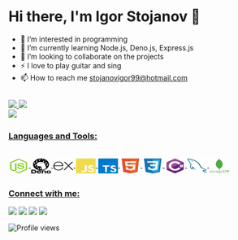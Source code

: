 # Hi there, I'm Igor Stojanov 👋

- 👀 I’m interested in programming
- 🌱 I’m currently learning Node.js, Deno.js, Express.js
- 🚀 I’m looking to collaborate on the projects
- ⚡ I love to play guitar and sing
- 📫 How to reach me stojanovigor99@hotmail.com

##

<div align="left">
  <a href="https://github.com/igor-stojanov">
  <img height="180em" src="https://github-readme-stats.vercel.app/api?username=igor-stojanov&show_icons=true&theme=white"/>
  <img height="180em" src="https://streak-stats.demolab.com/?user=igor-stojanov"/>
</div>
<div align="left">
  <a href="https://github.com/igor-stojanov">
  <img src="https://github-readme-stats.vercel.app/api/top-langs/?username=igor-stojanov&theme=white"/>
</div>
  

### Languages and Tools:
  
<div style="display: inline_block"><br>
  <img align="center" alt="Node-js" height="30" width="40" src="https://raw.githubusercontent.com/devicons/devicon/master/icons/nodejs/nodejs-original.svg">
  <img align="center" alt="Deno-js" height="30" width="40" src="https://raw.githubusercontent.com/devicons/devicon/master/icons/denojs/denojs-original-wordmark.svg">
  <img align="center" alt="Express-js" height="30" width="40" src="https://raw.githubusercontent.com/devicons/devicon/master/icons/express/express-original.svg">
  <img align="center" alt="Js" height="30" width="40" src="https://raw.githubusercontent.com/devicons/devicon/master/icons/javascript/javascript-plain.svg">
  <img align="center" alt="Ts" height="30" width="40" src="https://raw.githubusercontent.com/devicons/devicon/master/icons/typescript/typescript-plain.svg">
  <img align="center" alt="HTML" height="30" width="40" src="https://raw.githubusercontent.com/devicons/devicon/master/icons/html5/html5-original.svg">
  <img align="center" alt="CSS" height="30" width="40" src="https://raw.githubusercontent.com/devicons/devicon/master/icons/css3/css3-original.svg">
  <img align="center" alt="Csharp" height="30" width="40" src="https://raw.githubusercontent.com/devicons/devicon/master/icons/csharp/csharp-original.svg">
  <img align="center" alt="MySQL" height="30" width="40" src="https://raw.githubusercontent.com/devicons/devicon/master/icons/mysql/mysql-original.svg">
  <img align="center" alt="MongoDB" height="30" width="40" src="https://raw.githubusercontent.com/devicons/devicon/master/icons/mongodb/mongodb-plain-wordmark.svg">
</div>
  
  ##
  
  ### Connect with me:
<div>
  <a href="https://www.linkedin.com/in/igor-stojanov-448a02203/" target="_blank"><img src="https://img.shields.io/badge/LinkedIn-0077B5?style=for-the-badge&logo=linkedin&logoColor=white"></a>
  <a href="https://twitter.com/_Stojanov_Igor" target="_blank"><img src="https://img.shields.io/badge/Twitter-1DA1F2?style=for-the-badge&logo=twitter&logoColor=white"></a>
  <a href = "mailto:igorstojanov8@gmail.com"><img src="https://img.shields.io/badge/Gmail-D14836?style=for-the-badge&logo=gmail&logoColor=white" target="_blank"></a>
  <a href = "mailto:stojanovigor99@hotmail.com"><img src="https://img.shields.io/badge/Microsoft_Outlook-0078D4?style=for-the-badge&logo=microsoft-outlook&logoColor=white" target="_blank"></a>
</div>

![Profile views](https://gpvc.arturio.dev/igor-stojanov)

